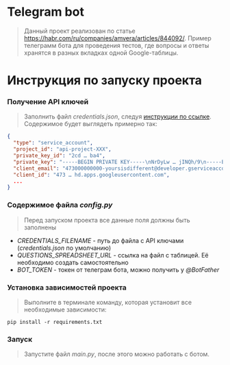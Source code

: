 # Telegram bot

> Данный проект реализован по статье https://habr.com/ru/companies/amvera/articles/844092/.
> Пример телеграмм бота для проведения тестов, где вопросы и ответы хранятся в разных вкладках одной Google-таблицы.

# Инструкция по запуску проекта

### Получение API ключей

> Заполнить файл *credentials.json*, следуя [инструкции по ссылке](https://docs.gspread.org/en/latest/oauth2.html).
> Содержимое будет выглядеть примерно так:

```json
{
  "type": "service_account",
  "project_id": "api-project-XXX",
  "private_key_id": "2cd … ba4",
  "private_key": "-----BEGIN PRIVATE KEY-----\nNrDyLw … jINQh/9\n-----END PRIVATE KEY-----\n",
  "client_email": "473000000000-yoursisdifferent@developer.gserviceaccount.com",
  "client_id": "473 … hd.apps.googleusercontent.com",
  ...
}
```

### Содержимое файла *config.py*

> Перед запуском проекта все данные поля должны быть заполнены

- *CREDENTIALS_FILENAME* - путь до файла с API ключами (*credentials.json* по умолчанию)
- *QUESTIONS_SPREADSHEET_URL* - ссылка на файл с таблицей. Её необходимо создать самостоятельно
- *BOT_TOKEN* - токен от телеграм бота, можно получить у *@BotFather*

### Установка зависимостей проекта

> Выполните в терминале команду, которая установит все необходимые зависимости:

 ```commandline
pip install -r requirements.txt
```

### Запуск

> Запустите файл *main.py*, после этого можно работать с ботом.
